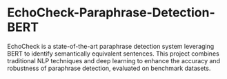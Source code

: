 # EchoCheck-Paraphrase-Detection-BERT
EchoCheck is a state-of-the-art paraphrase detection system leveraging BERT to identify semantically equivalent sentences. This project combines traditional NLP techniques and deep learning to enhance the accuracy and robustness of paraphrase detection, evaluated on benchmark datasets.

